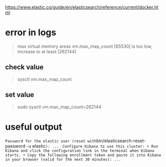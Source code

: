 https://www.elastic.co/guide/en/elasticsearch/reference/current/docker.html

# error in logs

> max virtual memory areas vm.max_map_count [65530] is too low, increase to at least [262144]

## check value

> sysctl vm.max_map_count

## set value

> sudo sysctl vm.max_map_count=262144


# useful output

`
Password for the elastic user (reset with `bin/elasticsearch-reset-password -u elastic`):
  ...
`
`
Configure Kibana to use this cluster:
• Run Kibana and click the configuration link in the terminal when Kibana starts.
• Copy the following enrollment token and paste it into Kibana in your browser (valid for the next 30 minutes):
  ...
`  